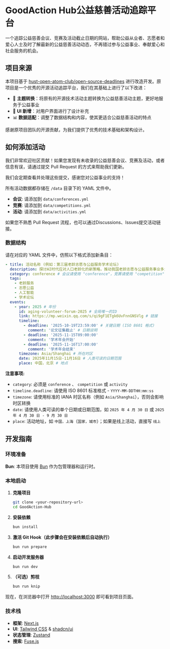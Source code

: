 # GoodAction Hub公益慈善活动追踪平台

一个追踪公益慈善会议、竞赛及活动截止日期的网站，帮助公益从业者、志愿者和爱心人士及时了解最新的公益慈善活动动态，不再错过参与公益事业、奉献爱心和社会服务的机会。

## 项目来源

本项目基于 [hust-open-atom-club/open-source-deadlines](https://github.com/hust-open-atom-club/open-source-deadlines) 进行改造开发。原项目是一个优秀的开源活动追踪平台，我们在其基础上进行了以下改进：

- 🎯 **主题转换**：将原有的开源技术活动主题转换为公益慈善活动主题，更好地服务于公益事业
- 🎨 **UI 新增**：对用户界面进行了设计补充
- 📊 **数据适配**：调整了数据结构和内容，使其更适合公益慈善活动的特点

感谢原项目团队的开源贡献，为我们提供了优秀的技术基础和架构设计。

## 如何添加活动

我们非常欢迎社区贡献！如果您发现有未收录的公益慈善会议、竞赛及活动，或者信息有误，请通过提交 Pull Request 的方式来帮助我们更新。

我们会定期查看并处理这些提交，感谢您对公益事业的支持！

所有活动数据都存储在 `/data` 目录下的 YAML 文件中。

- **会议**: 请添加到 `data/conferences.yml`
- **竞赛**: 请添加到 `data/competitions.yml`
- **活动**: 请添加到 `data/activities.yml`

如果您不熟悉 Pull Request 流程，也可以通过Discussions、Issues提交活动链接。

### 数据结构

请在对应的 YAML 文件中，仿照以下格式添加新条目：

```yaml
- title: 活动名称 (例如：第三届老龄志愿与公益服务学术论坛)
  description: 探讨AI时代应对人口老龄化的新策略，推动我国老龄志愿与公益服务事业多元发展
  category: conference # 会议请使用 "conference"，竞赛请使用 "competition"，活动请使用 "activity"
  tags:
    - 老龄服务
    - 志愿公益
    - 人工智能
    - 学术论坛
  events:
    - year: 2025 # 年份
      id: aging-volunteer-forum-2025 # 全局唯一的ID
      link: https://mp.weixin.qq.com/s/qi9gF1ETgk6UvFnnGNSVlg # 链接
      timeline:
        - deadline: '2025-10-19T23:59:00' # 关键日期 (ISO 8601 格式)
          comment: '论文征集截止' # 日期说明
        - deadline: '2025-11-15T09:00:00'
          comment: '学术年会开始'
        - deadline: '2025-11-16T17:00:00'
          comment: '学术年会结束'
      timezone: Asia/Shanghai # 所在时区
      date: 2025年11月15日-11月16日 # 人类可读的日期范围
      place: 中国，北京 # 地点
```

**注意事项:**

- `category`: 必须是 `conference` 、 `competition` 或 `activity`
- `timeline.deadline`: 请使用 ISO 8601 标准格式 - `YYYY-MM-DDTHH:mm:ss`
- `timezone`: 请使用标准的 IANA 时区名称（例如 `Asia/Shanghai`），否则会影响时区转换
- `date`: 请使用人类可读的单个日期或日期范围，如 `2025 年 4 月 30 日` 或 `2025 年 4 月 30 日 - 9 月 30 日`
- `place`: 活动地址，如 `中国，上海`（`国家，城市`）；如果是线上活动，直接写 `线上`

## 开发指南

### 环境准备

**Bun**: 本项目使用 [Bun](https://bun.sh/) 作为包管理器和运行时。

### 本地启动

1. **克隆项目**

    ```bash
    git clone <your-repository-url>
    cd GoodAction-Hub
    ```

2. **安装依赖**

    ```bash
    bun install
    ```

3. **激活 Git Hook（此步骤会在安装依赖后自动执行）**

   ```bash
   bun run prepare
   ```

4. **启动开发服务器**

    ```bash
    bun run dev
    ```

5. **（可选）剪枝**

    ```bash
    bun run knip
    ```

现在，在浏览器中打开 [http://localhost:3000](http://localhost:3000) 即可看到项目页面。

### 技术栈

- **框架**: [Next.js](https://nextjs.org/)
- **UI**: [Tailwind CSS](https://tailwindcss.com/) & [shadcn/ui](https://ui.shadcn.com/)
- **状态管理**: [Zustand](https://github.com/pmndrs/zustand)
- **搜索**: [Fuse.js](https://github.com/krisk/fuse)
